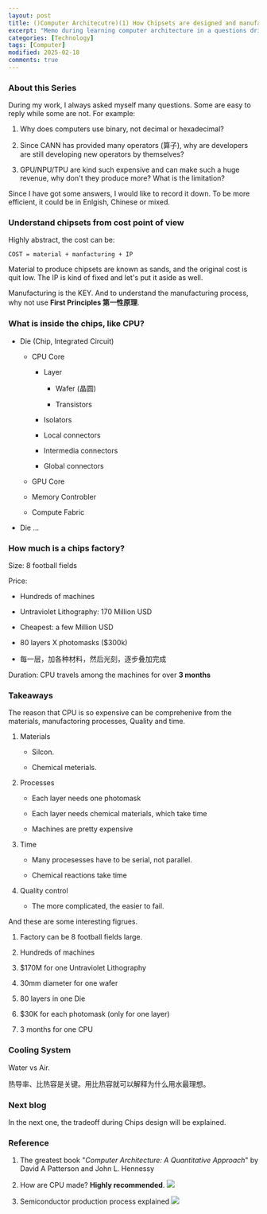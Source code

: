 ```yaml
---
layout: post
title: ()Computer Architecutre)(1) How Chipsets are designed and manufactured
excerpt: "Memo during learning computer architecture in a questions driven way, and trying to figrue out why it is expensive."
categories: [Technology]
tags: [Computer]
modified: 2025-02-18
comments: true
---
```


### About this Series

During my work, I always asked myself many questions. Some are easy to reply while some are not. For example:

1. Why does computers use binary, not decimal or hexadecimal?

1. Since CANN has provided many operators (算子), why are developers are still developing new operators by themselves?

1. GPU/NPU/TPU are kind such expensive and can make such a huge revenue, why don't they produce more? What is the limitation?

Since I have got some answers, I would like to record it down. To be more efficient, it could be in Enlgish, Chinese or mixed. 


### Understand chipsets from cost point of view

Highly abstract, the cost can be:

```
COST = material + manfacturing + IP
```

Material to produce chipsets are known as sands, and the original cost is quit low. The IP is kind of fixed and let's put it aside as well. 

Manufacturing is the KEY. And to understand the manufacturing process, why not use **First Principles 第一性原理**. 

### What is inside the chips, like CPU?

- Die (Chip, Integrated Circuit)

    - CPU Core 

        - Layer
        
            - Wafer (晶圆)

            - Transistors

        - Isolators

        - Local connectors

        - Intermedia connectors
        
        - Global connectors

    - GPU Core
    
    - Memory Controbler

    - Compute Fabric

- Die ...

### How much is a chips factory?

Size: 8 football fields

Price: 

- Hundreds of machines

- Untraviolet Lithography: 170 Million USD

- Cheapest: a few Million USD

- 80 layers X photomasks ($300k)

- 每一层，加各种材料，然后光刻，逐步叠加完成


Duration: CPU travels among the machines for over **3 months**

### Takeaways

The reason that CPU is so expensive can be comprehenive from the materials, manufactoring processes, Quality and time. 

1. Materials

    - Silcon.

    - Chemical meterials.

1. Processes

    - Each layer needs one photomask
    
    - Each layer needs chemical materials, which take time

    - Machines are pretty expensive

1. Time

    - Many procesesses have to be serial, not parallel. 

    - Chemical reactions take time

1. Quality control

    - The more complicated, the easier to fail.

And these are some interesting figrues. 

1. Factory can be 8 football fields large.

1. Hundreds of machines

1. $170M for one Untraviolet Lithography

1. 30mm diameter for one wafer

1. 80 layers in one Die

1. $30K for each photomask (only for one layer)

1. 3 months for one CPU


### Cooling System

Water vs Air.

热导率、比热容是关键。用比热容就可以解释为什么用水最理想。


### Next blog

In the next one, the tradeoff during Chips design will be explained.


### Reference

1. The greatest book "*Computer Architecture: A Quantitative Approach*" by David A Patterson and John L. Hennessy

1. How are CPU made? **Highly recommended**.
[<img src="https://img.youtube.com/vi/dX9CGRZwD-w/maxresdefault.jpg">](https://www.youtube.com/watch?v=dX9CGRZwD-w)

1. Semiconductor production process explained
[<img src="https://img.youtube.com/vi/c9arR8T0Qts/maxresdefault.jpg">](https://youtu.be/c9arR8T0Qts?si=UsBRxIDNC0vhL9dL)
